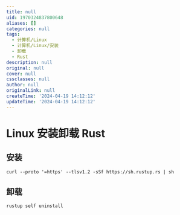 ```yaml
---
title: null
uid: 1970324837800648
aliases: []
categories: null
tags:
  - 计算机/Linux
  - 计算机/Linux/安装
  - 卸载
  - Rust
description: null
original: null
cover: null
cssclasses: null
author: null
originalLink: null
createTime: '2024-04-19 14:12:12'
updateTime: '2024-04-19 14:12:12'
---
```


# Linux 安装卸载 Rust

## 安装

```shell
curl --proto '=https' --tlsv1.2 -sSf https://sh.rustup.rs | sh
```

## 卸载

```shell
rustup self uninstall
```
